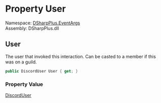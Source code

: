 # Property User

Namespace: [DSharpPlus.EventArgs](DSharpPlus.EventArgs.md)  
Assembly: DSharpPlus.dll

## <a id="DSharpPlus_EventArgs_ContextMenuInteractionCreateEventArgs_User"></a>User

The user that invoked this interaction. Can be casted to a member if this was on a guild.

```csharp
public DiscordUser User { get; }
```

### Property Value

[DiscordUser](DSharpPlus.Entities.DiscordUser.md)

